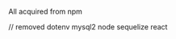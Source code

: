 All acquired from npm

<API CONTROLLER>
// removed dotenv
mysql2
node
sequelize

<View-Website>
react